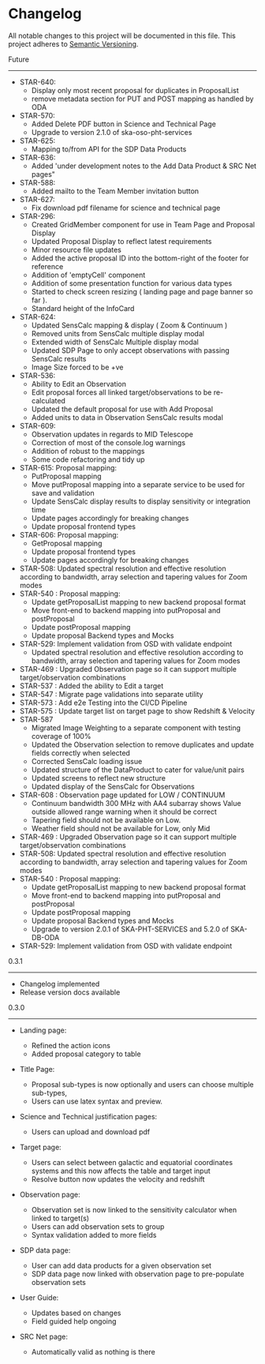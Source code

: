 # Changelog

All notable changes to this project will be documented in this file.
This project adheres to [Semantic Versioning](http://semver.org/).

Future

---

* STAR-640:
   - Display only most recent proposal for duplicates in ProposalList
   - remove metadata section for PUT and POST mapping as handled by ODA
* STAR-570:
   - Added Delete PDF button in Science and Technical Page
   - Upgrade to version 2.1.0 of ska-oso-pht-services
* STAR-625:
   - Mapping to/from API for the SDP Data Products
* STAR-636:
   - Added 'under development notes to the Add Data Product & SRC Net pages"
* STAR-588:
   - Added mailto to the Team Member invitation button
* STAR-627:
   - Fix download pdf filename for science and technical page
* STAR-296:
   - Created GridMember component for use in Team Page and Proposal Display
   - Updated Proposal Display to reflect latest requirements
   - Minor resource file updates
   - Added the active proposal ID into the bottom-right of the footer for reference 
   - Addition of 'emptyCell' component
   - Addition of some presentation function for various data types
   - Started to check screen resizing ( landing page and page banner so far ).
   - Standard height of the InfoCard
* STAR-624: 
   - Updated SensCalc mapping & display ( Zoom & Continuum )
   - Removed units from SensCalc multiple display modal
   - Extended width of SensCalc Multiple display modal
   - Updated SDP Page to only accept observations with passing SensCalc results
   - Image Size forced to be +ve
* STAR-536: 
   - Ability to Edit an Observation
   - Edit proposal forces all linked target/observations to be re-calculated
   - Updated the default proposal for use with Add Proposal
   - Added units to data in Observation SensCalc results modal
* STAR-609: 
   - Observation updates in regards to MID Telescope
   - Correction of most of the console.log warnings
   - Addition of robust to the mappings
   - Some code refactoring and tidy up
* STAR-615: Proposal mapping:
   - PutProposal mapping
   - Move putProposal mapping into a separate service to be used for save and validation
   - Update SensCalc display results to display sensitivity or integration time
   - Update pages accordingly for breaking changes
   - Update proposal frontend types
* STAR-606: Proposal mapping:
   - GetProposal mapping
   - Update proposal frontend types
   - Update pages accordingly for breaking changes
* STAR-508: Updated spectral resolution and effective resolution according to bandwidth, array selection and tapering values for Zoom modes
* STAR-540 : Proposal mapping:
   - Update getProposalList mapping to new backend proposal format
   - Move front-end to backend mapping into putProposal and postProposal
   - Update postProposal mapping
   - Update proposal Backend types and Mocks
* STAR-529: Implement validation from OSD with validate endpoint
   - Updated spectral resolution and effective resolution according to bandwidth, array selection and tapering values for Zoom modes
* STAR-469 : Upgraded Observation page so it can support multiple target/observation combinations
* STAR-537 : Added the ability to Edit a target
* STAR-547 : Migrate page validations into separate utility 
* STAR-573 : Add e2e Testing into the CI/CD Pipeline
* STAR-575 : Update target list on target page to show Redshift & Velocity
* STAR-587
   - Migrated Image Weighting to a separate component with testing coverage of 100%
   - Updated the Observation selection to remove duplicates and update fields correctly when selected
   - Corrected SensCalc loading issue
   - Updated structure of the DataProduct to cater for value/unit pairs
   - Updated screens to reflect new structure
   - Updated display of the SensCalc for Observations
* STAR-608 : Observation page updated for LOW / CONTINUUM
   - Continuum bandwidth 300 MHz with AA4 subarray shows Value outside allowed range warning when it should be correct
   - Tapering field should not be available on Low.
   - Weather field should not be available for Low, only Mid
* STAR-469 : Upgraded Observation page so it can support multiple target/observation combinations
* STAR-508: Updated spectral resolution and effective resolution according to bandwidth, array selection and tapering values for Zoom modes
* STAR-540 : Proposal mapping:
   - Update getProposalList mapping to new backend proposal format
   - Move front-end to backend mapping into putProposal and postProposal
   - Update postProposal mapping
   - Update proposal Backend types and Mocks
   - Upgrade to version 2.0.1 of SKA-PHT-SERVICES and 5.2.0 of SKA-DB-ODA
* STAR-529: Implement validation from OSD with validate endpoint

0.3.1

---

* Changelog implemented
* Release version docs available

0.3.0

---

* Landing page:
   - Refined the action icons
   - Added proposal category to table

* Title Page:
   - Proposal sub-types is now optionally and users can choose multiple sub-types,
   - Users can use latex syntax and preview.

* Science and Technical justification pages:
   - Users can upload and download pdf

* Target page:
   - Users can select between galactic and equatorial coordinates systems and this now affects the table and target input
   - Resolve button now updates the velocity and redshift

* Observation page:
   - Observation set is now linked to the sensitivity calculator when linked to target(s)
   - Users can add observation sets to group
   - Syntax validation added to more fields

* SDP data page:
   - User can add data products for a given observation set
   - SDP data page now linked with observation page to pre-populate observation sets

* User Guide:
   - Updates based on changes
   - Field guided help ongoing

* SRC Net page:
   - Automatically valid as nothing is there
